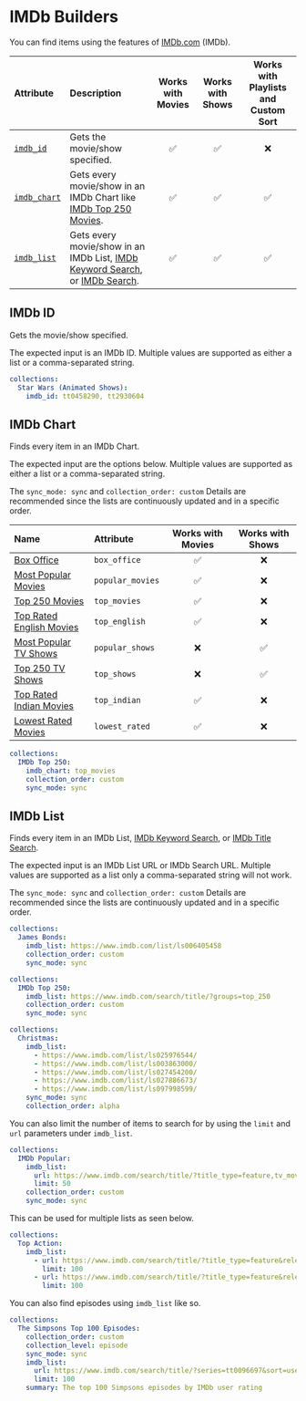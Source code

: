 # IMDb Builders

You can find items using the features of [IMDb.com](https://www.imdb.com/) (IMDb).

| Attribute                   | Description                                                                                                                                               | Works with Movies | Works with Shows | Works with Playlists and Custom Sort |
|:----------------------------|:----------------------------------------------------------------------------------------------------------------------------------------------------------|:-----------------:|:----------------:|:------------------------------------:|
| [`imdb_id`](#imdb-id)       | Gets the movie/show specified.                                                                                                                            |      &#9989;      |     &#9989;      |               &#10060;               |
| [`imdb_chart`](#imdb-chart) | Gets every movie/show in an IMDb Chart like [IMDb Top 250 Movies](https://www.imdb.com/chart/top).                                                        |      &#9989;      |     &#9989;      |               &#9989;                |
| [`imdb_list`](#imdb-list)   | Gets every movie/show in an IMDb List, [IMDb Keyword Search](https://www.imdb.com/search/keyword/), or [IMDb Search](https://www.imdb.com/search/title/). |      &#9989;      |     &#9989;      |               &#9989;                |

## IMDb ID

Gets the movie/show specified.

The expected input is an IMDb ID. Multiple values are supported as either a list or a comma-separated string.

```yaml
collections:
  Star Wars (Animated Shows):
    imdb_id: tt0458290, tt2930604
```

## IMDb Chart

Finds every item in an IMDb Chart.

The expected input are the options below. Multiple values are supported as either a list or a comma-separated string.

The `sync_mode: sync` and `collection_order: custom` Details are recommended since the lists are continuously updated and in a specific order.

| Name                                                                           | Attribute        | Works with Movies | Works with Shows |
|:-------------------------------------------------------------------------------|:-----------------|:-----------------:|:----------------:|
| [Box Office](https://www.imdb.com/chart/boxoffice)                             | `box_office`     |      &#9989;      |     &#10060;     |
| [Most Popular Movies](https://www.imdb.com/chart/moviemeter)                   | `popular_movies` |      &#9989;      |     &#10060;     |
| [Top 250 Movies](https://www.imdb.com/chart/top)                               | `top_movies`     |      &#9989;      |     &#10060;     |
| [Top Rated English Movies](https://www.imdb.com/chart/top-english-movies)      | `top_english`    |      &#9989;      |     &#10060;     |
| [Most Popular TV Shows](https://www.imdb.com/chart/tvmeter)                    | `popular_shows`  |     &#10060;      |     &#9989;      |
| [Top 250 TV Shows](https://www.imdb.com/chart/toptv)                           | `top_shows`      |     &#10060;      |     &#9989;      |
| [Top Rated Indian Movies](https://www.imdb.com/india/top-rated-indian-movies/) | `top_indian`     |      &#9989;      |     &#10060;     |
| [Lowest Rated Movies](https://www.imdb.com/chart/bottom)                       | `lowest_rated`   |      &#9989;      |     &#10060;     |

```yaml
collections:
  IMDb Top 250:
    imdb_chart: top_movies
    collection_order: custom
    sync_mode: sync
```

## IMDb List

Finds every item in an IMDb List, [IMDb Keyword Search](https://www.imdb.com/search/keyword/), or [IMDb Title Search](https://www.imdb.com/search/title/).

The expected input is an IMDb List URL or IMDb Search URL. Multiple values are supported as a list only a comma-separated string will not work.

The `sync_mode: sync` and `collection_order: custom` Details are recommended since the lists are continuously updated and in a specific order.

```yaml
collections:
  James Bonds:
    imdb_list: https://www.imdb.com/list/ls006405458
    collection_order: custom
    sync_mode: sync
```
```yaml
collections:
  IMDb Top 250:
    imdb_list: https://www.imdb.com/search/title/?groups=top_250
    collection_order: custom
    sync_mode: sync
```
```yaml
collections:
  Christmas:
    imdb_list:
      - https://www.imdb.com/list/ls025976544/
      - https://www.imdb.com/list/ls003863000/
      - https://www.imdb.com/list/ls027454200/
      - https://www.imdb.com/list/ls027886673/
      - https://www.imdb.com/list/ls097998599/
    sync_mode: sync
    collection_order: alpha
```

You can also limit the number of items to search for by using the `limit` and `url` parameters under `imdb_list`.

```yaml
collections:
  IMDb Popular:
    imdb_list:
      url: https://www.imdb.com/search/title/?title_type=feature,tv_movie,documentary,short
      limit: 50
    collection_order: custom
    sync_mode: sync
```

This can be used for multiple lists as seen below.

```yaml
collections:
  Top Action:
    imdb_list:
      - url: https://www.imdb.com/search/title/?title_type=feature&release_date=1990-01-01,&user_rating=5.0,10.0&num_votes=100000,&genres=action
        limit: 100
      - url: https://www.imdb.com/search/title/?title_type=feature&release_date=1990-01-01,&user_rating=5.0,10.0&num_votes=100000,&genres=action&sort=user_rating,desc
        limit: 100
```

You can also find episodes using `imdb_list` like so.

```yaml
collections:
  The Simpsons Top 100 Episodes:
    collection_order: custom
    collection_level: episode
    sync_mode: sync
    imdb_list:
      url: https://www.imdb.com/search/title/?series=tt0096697&sort=user_rating,desc
      limit: 100
    summary: The top 100 Simpsons episodes by IMDb user rating
```